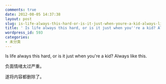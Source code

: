 ```yaml
---
comments: true
date: 2012-08-05 14:37:38
layout: post
slug: is-life-always-this-hard-or-is-it-just-when-youre-a-kid-always-like-this
title: ' Is life always this hard, or is it just when you''re a kid? Always like this.'
wordpress_id: 593
categories:
- 未分类
---
```


Is life always this hard, or is it just when you're a kid? Always like this.






负面情绪太过严重。

遂将内容都删除了。
